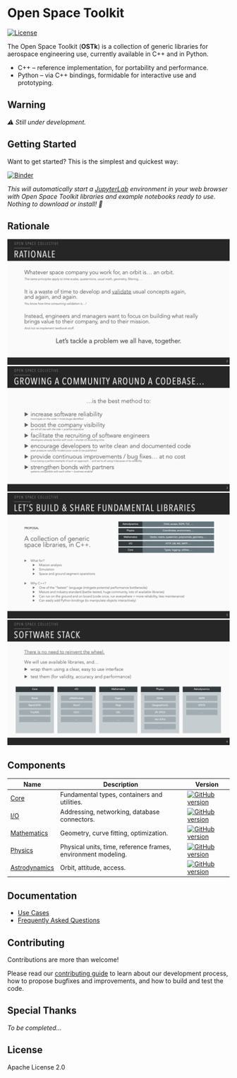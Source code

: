 # Open Space Toolkit

[![License](https://img.shields.io/badge/License-Apache%202.0-blue.svg)](https://opensource.org/licenses/Apache-2.0)

The Open Space Toolkit (**OSTk**) is a collection of generic libraries for aerospace engineering use, currently available in C++ and in Python.

- C++ – reference implementation, for portability and performance.
- Python – via C++ bindings, formidable for interactive use and prototyping.

## Warning

*⚠️ Still under development.*

## Getting Started

Want to get started? This is the simplest and quickest way:

[![Binder](https://mybinder.org/badge_logo.svg)](https://mybinder.org/v2/gh/open-space-collective/open-space-toolkit-astrodynamics/master?urlpath=lab/tree/tutorials%2Fpython%2Fnotebooks)

*This will automatically start a [JupyterLab](https://jupyterlab.readthedocs.io/en/stable/) environment in your web browser with Open Space Toolkit libraries and example notebooks ready to use. Nothing to download or install! 🚀*

## Rationale

![./docs/presentation/Slide2.png](./docs/presentation/Slide2.png)
![./docs/presentation/Slide3.png](./docs/presentation/Slide3.png)
![./docs/presentation/Slide5.png](./docs/presentation/Slide5.png)
![./docs/presentation/Slide6.png](./docs/presentation/Slide6.png)

## Components

| Name                                                                                       | Description                                                   | Version                                                                                                                                                                                      |
| ------------------------------------------------------------------------------------------ | ------------------------------------------------------------- | -------------------------------------------------------------------------------------------------------------------------------------------------------------------------------------------- |
| [Core](https://github.com/open-space-collective/open-space-toolkit-core)                   | Fundamental types, containers and utilities.                  | [![GitHub version](https://badge.fury.io/gh/open-space-collective%2Fopen-space-toolkit-core.svg)](https://badge.fury.io/gh/open-space-collective%2Fopen-space-toolkit-core)                   |
| [I/O](https://github.com/open-space-collective/open-space-toolkit-io)                      | Addressing, networking, database connectors.                  | [![GitHub version](https://badge.fury.io/gh/open-space-collective%2Fopen-space-toolkit-io.svg)](https://badge.fury.io/gh/open-space-collective%2Fopen-space-toolkit-io)                       |
| [Mathematics](https://github.com/open-space-collective/open-space-toolkit-mathematics)     | Geometry, curve fitting, optimization.                        | [![GitHub version](https://badge.fury.io/gh/open-space-collective%2Fopen-space-toolkit-mathematics.svg)](https://badge.fury.io/gh/open-space-collective%2Fopen-space-toolkit-mathematics)     |
| [Physics](https://github.com/open-space-collective/open-space-toolkit-physics)             | Physical units, time, reference frames, environment modeling. | [![GitHub version](https://badge.fury.io/gh/open-space-collective%2Fopen-space-toolkit-physics.svg)](https://badge.fury.io/gh/open-space-collective%2Fopen-space-toolkit-physics)             |
| [Astrodynamics](https://github.com/open-space-collective/open-space-toolkit-astrodynamics) | Orbit, attitude, access.                                      | [![GitHub version](https://badge.fury.io/gh/open-space-collective%2Fopen-space-toolkit-astrodynamics.svg)](https://badge.fury.io/gh/open-space-collective%2Fopen-space-toolkit-astrodynamics) |

## Documentation

- [Use Cases](./docs/Use%20Cases.md)
- [Frequently Asked Questions](./docs/FAQ.md)

## Contributing

Contributions are more than welcome!

Please read our [contributing guide](CONTRIBUTING.md) to learn about our development process, how to propose bugfixes and improvements, and how to build and test the code.

## Special Thanks

*To be completed...*

## License

Apache License 2.0
